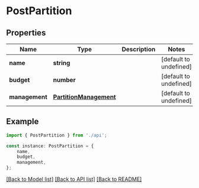 # PostPartition


## Properties

Name | Type | Description | Notes
------------ | ------------- | ------------- | -------------
**name** | **string** |  | [default to undefined]
**budget** | **number** |  | [default to undefined]
**management** | [**PartitionManagement**](PartitionManagement.md) |  | [default to undefined]

## Example

```typescript
import { PostPartition } from './api';

const instance: PostPartition = {
    name,
    budget,
    management,
};
```

[[Back to Model list]](../README.md#documentation-for-models) [[Back to API list]](../README.md#documentation-for-api-endpoints) [[Back to README]](../README.md)

